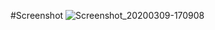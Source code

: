 #Screenshot ![Screenshot_20200309-170908](https://user-images.githubusercontent.com/32393519/82564021-acd08300-9b95-11ea-89b3-93e75e3ebdf4.jpg)
